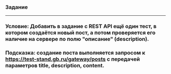 ### Задание
---
### Условие: Добавить в задание с REST API ещё один тест, в котором создаётся новый пост, а потом проверяется его наличие на сервере по полю "описание" (description).
### Подсказка: создание поста выполняется запросом к https://test-stand.gb.ru/gateway/posts с передачей параметров title, description, content.